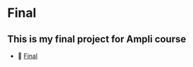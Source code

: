 # Final

## This is my final project for Ampli course
* :muscle: [Final](https://artemko0.github.io/Final/Final/)
